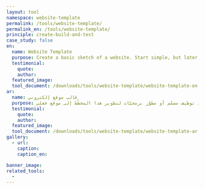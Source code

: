 ```yaml
---
layout: tool
namespace: website-template
permalink: /tools/website-template/
permalink_en: /tools/website-template/
principle: create-build-and-test
case_study: false
en:
  name: Website Template
  purpose: Create a basic sketch of a website. Start simple, but later on you could involve a designer or developer to develop it into an actual site.
  testimonial:
    quote: 
    author: 
  featured_image: 
  tool_document: /downloads/tools/website-template/website-template-en.pdf
ar:
  name: قالب موقع إلكتروني
  purpose: أنشئ مخطّطًا أساسيًّا لموقع إلكتروني. ابدأ بشكل مبسّط، ولكن يمكنك فيما بعد توظيف مصمّم أو مطوّر برمجيّات لتطوير هذا المخطّط إلى موقع فعلي.
  testimonial:
    quote: 
    author: 
  featured_image: 
  tool_document: /downloads/tools/website-template/website-template-ar.pdf
gallery:
  - url: 
    caption:
    caption_en:

banner_image:
related_tools:
  -
---
```

